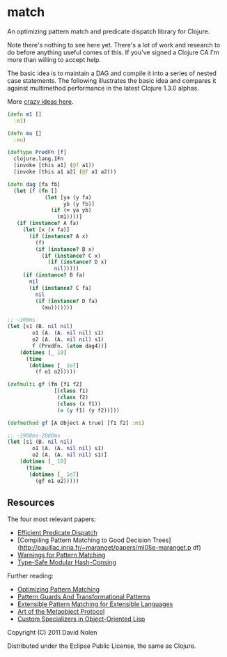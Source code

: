 match
====

An optimizing pattern match and predicate dispatch library for Clojure.

Note there's nothing to see here yet. There's a lot of work and research to do before anything useful comes of this. If you've signed a Clojure CA I'm more than willing to accept help.

The basic idea is to maintain a DAG and compile it into a series of nested case statements. The following illustrates the basic idea and compares it against multimethod performance in the latest Clojure 1.3.0 alphas.

More [crazy ideas here](https://github.com/swannodette/match/wiki/Crazy-Ideas).

```clj
(defn m1 []
  :m1)

(defn mu []
  :mu)

(deftype PredFn [f]
  clojure.lang.IFn
  (invoke [this a1] (@f a1))
  (invoke [this a1 a2] (@f a1 a2)))

(defn dag [fa fb]
  (let [f (fn []
            (let [ya (y fa)
                  yb (y fb)]
              (if (= ya yb)
                (m1))))]
   (if (instance? A fa)
     (let [x (x fa)]
       (if (instance? A x)
         (f)
         (if (instance? B x)
           (if (instance? C x)
             (if (instance? D x)
               nil)))))
     (if (instance? B fa)
       nil
       (if (instance? C fa)
         nil
         (if (instance? D fa)
           (mu)))))))

;; ~100ms
(let [s1 (B. nil nil)
        o1 (A. (A. nil nil) s1)
        o2 (A. (A. nil nil) s1)
        f (PredFn. (atom dag4))]
    (dotimes [_ 10]
      (time
       (dotimes [_ 1e7]
         (f o1 o2)))))

(defmulti gf (fn [f1 f2]
               [(class f1)
                (class f2)
                (class (x f1))
                (= (y f1) (y f2))]))

(defmethod gf [A Object A true] [f1 f2] :m1)

;; ~1900ms-2000ms
(let [s1 (B. nil nil)
        o1 (A. (A. nil nil) s1)
        o2 (A. (A. nil nil) s1)]
    (dotimes [_ 10]
      (time
       (dotimes [_ 1e7]
         (gf o1 o2)))))
```

Resources
----

The four most relevant papers:

* [Efficient Predicate Dispatch](http://citeseerx.ist.psu.edu/viewdoc/summary?doi=10.1.1.47.4553)
* [Compiling Pattern Matching to Good Decision Trees](http://pauillac.inria.fr/~maranget/papers/ml05e-maranget.p
df)
* [Warnings for Pattern Matching](http://moscova.inria.fr/~maranget/papers/warn/index.html)
* [Type-Safe Modular Hash-Consing](http://www.lri.fr/~filliatr/ftp/publis/hash-consing2.pdf)

Further reading:

* [Optimizing Pattern Matching](http://citeseerx.ist.psu.edu/viewdoc/summary?doi=10.1.1.6.5507)
* [Pattern Guards And Transformational Patterns](http://citeseerx.ist.psu.edu/viewdoc/summary?doi=10.1.1.35.8851)
* [Extensible Pattern Matching for Extensible Languages](http://www.ccs.neu.edu/home/samth/ifl2010-slides.pdf)
* [Art of the Metaobject Protocol](http://mitpress.mit.edu/catalog/item/default.asp?ttype=2&tid=3925)
* [Custom Specializers in Object-Oriented Lisp](http://citeseerx.ist.psu.edu/viewdoc/download?doi=10.1.1.144.405&rep=rep1&type=pdf)

Copyright (C) 2011 David Nolen

Distributed under the Eclipse Public License, the same as Clojure.
